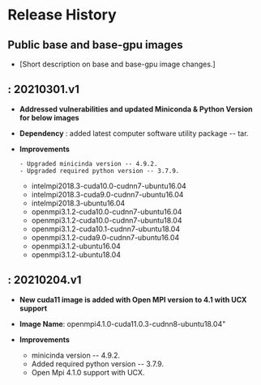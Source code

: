 Release History
===============

Public base and base-gpu images
---

-   \[Short description on base and base-gpu image changes.\]

: 20210301.v1
-------------------

-   **Addressed vulnerabilities and updated Miniconda & Python Version for below images**

-   **Dependency** : added latest computer software utility package -- tar.

-   **Improvements**
 
        - Upgraded minicinda version -- 4.9.2.
        - Upgraded required python version -- 3.7.9.

    - intelmpi2018.3-cuda10.0-cudnn7-ubuntu16.04
    - intelmpi2018.3-cuda9.0-cudnn7-ubuntu16.04
    - intelmpi2018.3-ubuntu16.04
    - openmpi3.1.2-cuda10.0-cudnn7-ubuntu16.04
    - openmpi3.1.2-cuda10.0-cudnn7-ubuntu18.04
    - openmpi3.1.2-cuda10.1-cudnn7-ubuntu18.04
    - openmpi3.1.2-cuda9.0-cudnn7-ubuntu16.04
    - openmpi3.1.2-ubuntu16.04
    - openmpi3.1.2-ubuntu18.04
   

    
 : 20210204.v1
-------------------

-   **New cuda11 image is added with Open MPI version to 4.1 with UCX support**

-   **Image Name**: openmpi4.1.0-cuda11.0.3-cudnn8-ubuntu18.04"

-   **Improvements**

    - minicinda version -- 4.9.2.
    - Added required python version -- 3.7.9.
    - Open Mpi 4.1.0 support with UCX.






